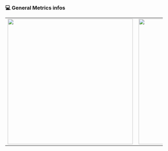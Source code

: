 ### :computer: General Metrics infos

<center>
<table style="overflow-x: hidden;">
  <tr>
      <td><img width="400px" align="left" src="https://github-readme-stats.vercel.app/api?username=mspaulo&show_icons=true&theme=radical&layout=compact" /></td>
      <td><img width="400px" align="left" src="https://github-readme-stats.vercel.app/api/top-langs/?username=mspaulo&show_icons=true&theme=radical&layout=compact" /></td>
  </tr>  
</table>
</center>

<!--
**mspaulo/mspaulo** is a ✨ _special_ ✨ repository because its `README.md` (this file) appears on your GitHub profile.
inspirado em: https://github.com/BrunaDanielle
-->
